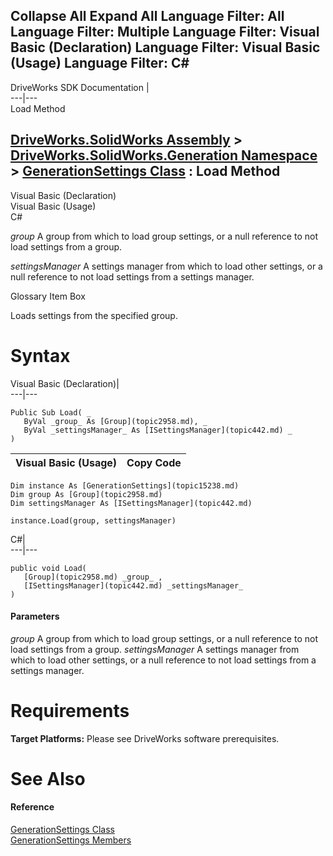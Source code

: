 Collapse All Expand All Language Filter: All  Language Filter: Multiple  Language Filter: Visual Basic (Declaration) Language Filter: Visual Basic (Usage) Language Filter: C#  
---  
DriveWorks SDK Documentation  |   
---|---  
Load Method   
  
[DriveWorks.SolidWorks Assembly](topic13342.md) > [DriveWorks.SolidWorks.Generation Namespace](topic15094.md) > [GenerationSettings Class](topic15238.md) : Load Method  
---  
  
Visual Basic (Declaration)    
Visual Basic (Usage)    
C# 

_group_
    A group from which to load group settings, or a null reference to not load settings from a group.

_settingsManager_
    A settings manager from which to load other settings, or a null reference to not load settings from a settings manager.

Glossary Item Box

Loads settings from the specified group. 

# Syntax

Visual Basic (Declaration)|   
---|---  
      
    
    Public Sub Load( _
       ByVal _group_ As [Group](topic2958.md), _
       ByVal _settingsManager_ As [ISettingsManager](topic442.md) _
    )   
  
Visual Basic (Usage)| Copy Code  
---|---  
      
    
    Dim instance As [GenerationSettings](topic15238.md)
    Dim group As [Group](topic2958.md)
    Dim settingsManager As [ISettingsManager](topic442.md)
     
    instance.Load(group, settingsManager)  
  
C#|   
---|---  
      
    
    public void Load( 
       [Group](topic2958.md) _group_ ,
       [ISettingsManager](topic442.md) _settingsManager_
    )  
  
#### Parameters

 _group_
    A group from which to load group settings, or a null reference to not load settings from a group.
_settingsManager_
    A settings manager from which to load other settings, or a null reference to not load settings from a settings manager.

# Requirements

**Target Platforms:** Please see DriveWorks software prerequisites.

# See Also

#### Reference

[GenerationSettings Class](topic15238.md)   
[GenerationSettings Members](topic15239.md)


